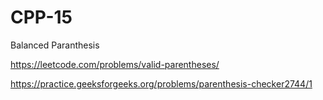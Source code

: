 # CPP-15
Balanced Paranthesis







https://leetcode.com/problems/valid-parentheses/









https://practice.geeksforgeeks.org/problems/parenthesis-checker2744/1
